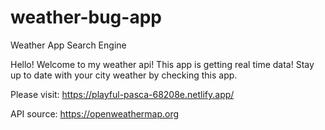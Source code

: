 # weather-bug-app
Weather App Search Engine

Hello! Welcome to my weather api! This app is getting real time data!
Stay up to date with your city weather by checking this app.

Please visit: https://playful-pasca-68208e.netlify.app/

API source: https://openweathermap.org

